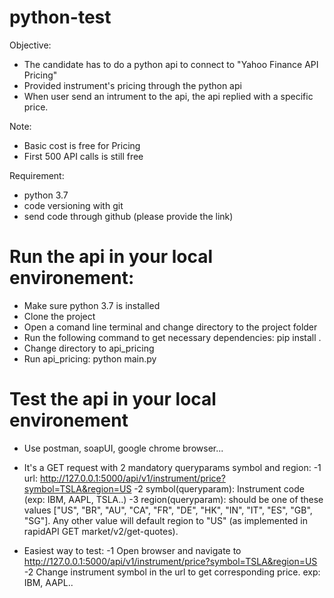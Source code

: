 # python-test
Objective:
- The candidate has to do a python api to connect to "Yahoo Finance API Pricing" 
- Provided instrument's pricing through the python api
- When user send an intrument to the api, the api replied with a specific price.

Note:
- Basic cost is free for Pricing
- First 500 API calls is still free

Requirement:
- python 3.7
- code versioning with git
- send code through github (please provide the link)
			
# Run the api in your local environement:
- Make sure python 3.7 is installed
- Clone the project 
- Open a comand line terminal and change directory to the project folder
- Run the following command to get necessary dependencies: 
pip install .
- Change directory to api_pricing
- Run api_pricing: 
python main.py


# Test the api in your local environement
- Use postman, soapUI, google chrome browser...
- It's a GET request with 2 mandatory queryparams symbol and region:
-1 url: http://127.0.0.1:5000/api/v1/instrument/price?symbol=TSLA&region=US
-2 symbol(queryparam): Instrument code (exp: IBM, AAPL, TSLA..)
-3 region(queryparam): should be one of these values ["US", "BR", "AU", "CA", "FR", "DE", "HK", "IN", "IT", "ES", "GB", "SG"].
	  Any other value will default region to "US" (as implemented in rapidAPI GET market/v2/get-quotes).
		
- Easiest way to test:
-1 Open browser and navigate to http://127.0.0.1:5000/api/v1/instrument/price?symbol=TSLA&region=US
-2 Change instrument symbol in the url to get corresponding price. exp: IBM, AAPL..
		
		
